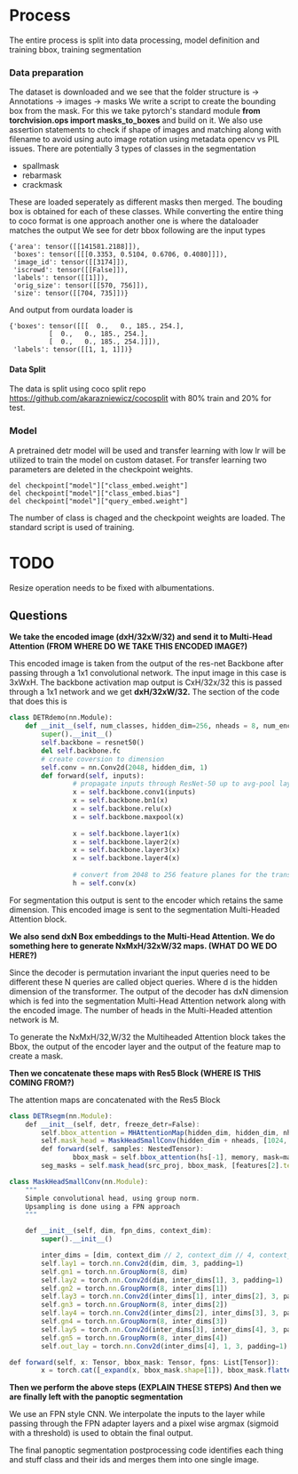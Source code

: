 # Process
The entire process is split into data processing, model definition and training bbox, training segmentation
### Data preparation
The dataset is downloaded and we see that the folder structure is
 -> Annotations
 -> images
 -> masks
We write a script to create the bounding box from the mask. For this we take pytorch's standard module **from torchvision.ops import masks_to_boxes** and build on it. We also use assertion statements to check if shape of images and matching along with filename to avoid using auto image rotation using metadata opencv vs PIL issues. There are 
potentially 3 types of classes in the segmentation
* spallmask
* rebarmask
* crackmask

These are loaded seperately as different masks then merged. The bouding box is obtained for each of these classes.
While converting the entire thing to coco format is one approach another one is where the dataloader matches the output
We see for detr bbox following are the input types
```
{'area': tensor([[141581.2188]]),
 'boxes': tensor([[[0.3353, 0.5104, 0.6706, 0.4080]]]),
 'image_id': tensor([[3174]]),
 'iscrowd': tensor([[False]]),
 'labels': tensor([[1]]),
 'orig_size': tensor([[570, 756]]),
 'size': tensor([[704, 735]])}
```
And output from ourdata loader is 
```
{'boxes': tensor([[[  0.,   0., 185., 254.],
          [  0.,   0., 185., 254.],
          [  0.,   0., 185., 254.]]]),
 'labels': tensor([[1, 1, 1]])}
```
#### Data Split
The data is split using coco split repo https://github.com/akarazniewicz/cocosplit with 80% train and 20% for test.
### Model
A pretrained detr model will be used and transfer learning with low lr will be utilized to train the model on custom dataset. For transfer learning two parameters are deleted in the checkpoint weights.
```
del checkpoint["model"]["class_embed.weight"]
del checkpoint["model"]["class_embed.bias"]
del checkpoint["model"]["query_embed.weight"]
```
The number of class is chaged and the checkpoint weights are loaded. The standard script is used of training.

# TODO
Resize operation needs to be fixed with albumentations.

## Questions
**We take the encoded image (dxH/32xW/32) and send it to Multi-Head Attention (FROM WHERE DO WE TAKE THIS ENCODED IMAGE?)**

This encoded image is taken from the output of the res-net Backbone after passing through a 1x1 convolutional network. The input image in this case is 3xWxH. The backbone activation map output is CxH/32x/32 this is passed through a 1x1 network and we get **dxH/32xW/32.** The section of the code that does this is

```python
class DETRdemo(nn.Module):
    def __init__(self, num_classes, hidden_dim=256, nheads = 8, num_encoder_layers=6, num_decoder_layers=6):
        super().__init__()
        self.backbone = resnet50()
        del self.backbone.fc
        # create coversion to dimension 
        self.conv = nn.Conv2d(2048, hidden_dim, 1)
		def forward(self, inputs):
		        # propagate inputs through ResNet-50 up to avg-pool layer
		        x = self.backbone.conv1(inputs)
		        x = self.backbone.bn1(x)
		        x = self.backbone.relu(x)
		        x = self.backbone.maxpool(x)
		
		        x = self.backbone.layer1(x)
		        x = self.backbone.layer2(x)
		        x = self.backbone.layer3(x)
		        x = self.backbone.layer4(x)
		
		        # convert from 2048 to 256 feature planes for the transformer
		        h = self.conv(x)
```

For segmentation this output is sent to the encoder which retains the same dimension. This encoded image is sent to the segmentation Multi-Headed Attention block.

**We also send dxN Box embeddings to the Multi-Head Attention. We do something here to generate NxMxH/32xW/32 maps. (WHAT DO WE DO HERE?)**

Since the decoder is permutation invariant the input queries need to be different these N queries are called object queries. Where d is the hidden dimension of the transformer. The output of the decoder has dxN dimension which is fed into the segmentation Multi-Head Attention network along with the encoded image. The number of heads in the Multi-Headed attention network is M. 

To generate the NxMxH/32,W/32 the Multiheaded Attention block takes the Bbox, the output of the encoder layer and the output of the feature map to create a mask.

**Then we concatenate these maps with Res5 Block (WHERE IS THIS COMING FROM?)**

The attention maps are concatenated with the Res5 Block

```jsx
class DETRsegm(nn.Module):
    def __init__(self, detr, freeze_detr=False):
        self.bbox_attention = MHAttentionMap(hidden_dim, hidden_dim, nheads, dropout=0.0)
        self.mask_head = MaskHeadSmallConv(hidden_dim + nheads, [1024, 512, 256], hidden_dim)
		def forward(self, samples: NestedTensor):
				bbox_mask = self.bbox_attention(hs[-1], memory, mask=mask)
        seg_masks = self.mask_head(src_proj, bbox_mask, [features[2].tensors, features[1].tensors, features[0].tensors])
```

```jsx
class MaskHeadSmallConv(nn.Module):
    """
    Simple convolutional head, using group norm.
    Upsampling is done using a FPN approach
    """

    def __init__(self, dim, fpn_dims, context_dim):
        super().__init__()

        inter_dims = [dim, context_dim // 2, context_dim // 4, context_dim // 8, context_dim // 16, context_dim // 64]
        self.lay1 = torch.nn.Conv2d(dim, dim, 3, padding=1)
        self.gn1 = torch.nn.GroupNorm(8, dim)
        self.lay2 = torch.nn.Conv2d(dim, inter_dims[1], 3, padding=1)
        self.gn2 = torch.nn.GroupNorm(8, inter_dims[1])
        self.lay3 = torch.nn.Conv2d(inter_dims[1], inter_dims[2], 3, padding=1)
        self.gn3 = torch.nn.GroupNorm(8, inter_dims[2])
        self.lay4 = torch.nn.Conv2d(inter_dims[2], inter_dims[3], 3, padding=1)
        self.gn4 = torch.nn.GroupNorm(8, inter_dims[3])
        self.lay5 = torch.nn.Conv2d(inter_dims[3], inter_dims[4], 3, padding=1)
        self.gn5 = torch.nn.GroupNorm(8, inter_dims[4])
        self.out_lay = torch.nn.Conv2d(inter_dims[4], 1, 3, padding=1)

def forward(self, x: Tensor, bbox_mask: Tensor, fpns: List[Tensor]):
        x = torch.cat([_expand(x, bbox_mask.shape[1]), bbox_mask.flatten(0, 1)], 1)
```

**Then we perform the above steps (EXPLAIN THESE STEPS) And then we are finally left with the panoptic segmentation**

We use an FPN style CNN. We interpolate the inputs to the layer while passing through the FPN adapter layers and a pixel wise argmax (sigmoid with a threshold) is used to obtain the final output.

The final panoptic segmentation postprocessing code identifies each thing and stuff class and their ids and merges them into one single image.

